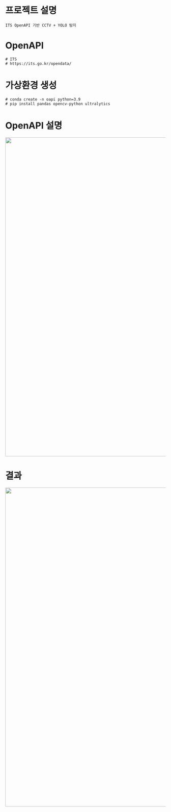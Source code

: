 # 프로젝트 설명
```
ITS OpenAPI 기반 CCTV + YOLO 탐지
```

# OpenAPI
```
# ITS
# https://its.go.kr/opendata/
```

# 가상환경 생성
```
# conda create -n oapi python=3.9
# pip install pandas opencv-python ultralytics
```

# OpenAPI 설명
<p align="center">
  <img src="https://github.com/user-attachments/assets/9e80f6a1-f7c2-47ee-b162-a59e9cc888fb" width="1000">
</p>

# 결과
<p align="center">
  <img src="" width="1000">
</p>
